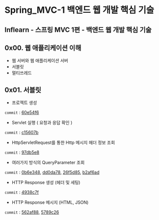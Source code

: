# Spring_MVC-1 백엔드 웹 개발 핵심 기술
Inflearn - 스프링 MVC 1편 - 백엔드 웹 개발 핵심 기술
---  

## 0x00. 웹 애플리케이션 이해
- 웹 서버와 웹 애플리케이션 서버
- 서블릿
- 멀티쓰레드

## 0x01. 서블릿
- 프로젝트 생성

```commit``` : [60e54f6](https://github.com/meoldae/Spring_MVC-1/commit/60e54f686a0640e6a2f1191af486b5df990018f2)
- Servlet 실행 ( 요청과 응답 확인 ) 

```commit``` : [c15607b](https://github.com/meoldae/Spring_MVC-1/commit/c15607b1ac09d0c9efc879e815ba3ca55650d00a)
- HttpServletRequest를 통한 Http 메시지 헤더 정보 조회

```commit``` : [97db5e8](https://github.com/meoldae/Spring_MVC-1/commit/97db5e89473c3228ab5bfb7906903a268484a021)
- 여러가지 방식의 QueryParameter 조회

```commit``` : [0b6e348](https://github.com/meoldae/Spring_MVC-1/commit/0b6e348dae68d025947e86641ef5aebf1e824e6f), [dd0da78](https://github.com/meoldae/Spring_MVC-1/commit/dd0da78758ac4c50b5632eabddd5da1132f7f2f4), [26f5d85](https://github.com/meoldae/Spring_MVC-1/commit/26f5d85fd33b9ce21c7686c093232b5528d45c69), [b2af6ad](https://github.com/meoldae/Spring_MVC-1/commit/b2af6ad7033aee62bd0f6864fa2cced981ba25e3)
- HTTP Response 생성 (헤더 및 세팅)

```commit``` : [4938c7f](https://github.com/meoldae/Spring_MVC-1/commit/4938c7fa7435941516153a4c383cd753845b3e99)
- HTTP Response 메시지 (HTML, JSON)

```commit``` : [562af88](https://github.com/meoldae/Spring_MVC-1/commit/562af8855f50149224c2830ea3e6f09e3f8d8bd6), [5789c26](https://github.com/meoldae/Spring_MVC-1/commit/5789c26d71e39919dff0e9da9e987c0cfe1ee768)
